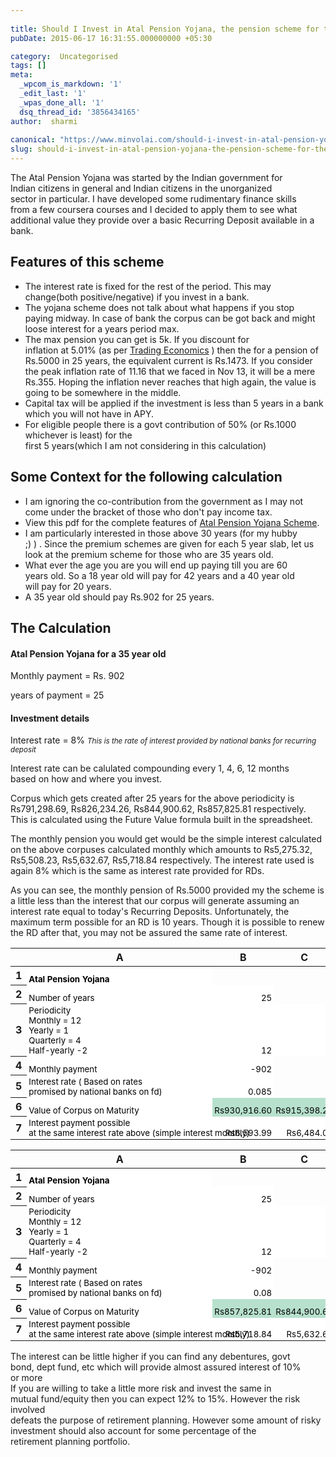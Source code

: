 ```yaml
---
 
title: Should I Invest in Atal Pension Yojana, the pension scheme for the common man?
pubDate: 2015-06-17 16:31:55.000000000 +05:30

category:  Uncategorised
tags: []
meta:
  _wpcom_is_markdown: '1'
  _edit_last: '1'
  _wpas_done_all: '1'
  dsq_thread_id: '3856434165'
author:  sharmi
 
canonical: "https://www.minvolai.com/should-i-invest-in-atal-pension-yojana-the-pension-scheme-for-the-common-man/"
slug: should-i-invest-in-atal-pension-yojana-the-pension-scheme-for-the-common-man
---
```

<p>The Atal Pension Yojana was started by the Indian government for<br />
Indian citizens in general and Indian citizens in the unorganized<br />
sector in particular. I have developed some rudimentary finance skills<br />
from a few coursera courses and I decided to apply them to see what<br />
additional value they provide over a basic Recurring Deposit available in a bank.</p>
<h2>Features of this scheme</h2>
<ul>
<li>The interest rate is fixed for the rest of the period. This may<br />
change(both positive/negative) if you invest in a bank.</li>
<li>The yojana scheme does not talk about what happens if you stop<br />
paying midway. In case of bank the corpus can be got back and might<br />
loose interest for a years period max.</li>
<li>The max pension you can get is 5k. If you discount for<br />
inflation at 5.01% (as per <a href="http://www.tradingeconomics.com/india/inflation-cpi">Trading Economics</a> )  then the for a pension of Rs.5000 in 25 years, the equivalent current is Rs.1473.  If you consider the peak inflation rate of 11.16 that we faced in Nov 13, it will be a mere Rs.355.  Hoping the inflation never reaches that high again, the value is going to be somewhere in the middle.</li>
<li>Capital tax will be applied if the investment is less than 5 years in a bank which you will not have in APY.</li>
<li>For eligible people there is a govt contribution of 50% (or Rs.1000 whichever is least) for the<br />
first 5 years(which I am not considering in this calculation)</li>
</ul>
<h2>Some Context for the following calculation</h2>
<ul>
<li>I am ignoring the co-contribution from the government as I may not<br />
come under the bracket of those who don't pay income tax.</li>
<li>View this pdf for the complete features of <a href="http://financialservices.gov.in/jansuraksha/Atal_Pension_Yojana-Scheme.pdf">Atal Pension Yojana Scheme</a>.</li>
<li>I am particularly interested in those above 30 years (for my hubby<br />
;) ) . Since the premium schemes are given for each 5 year slab, let us look at the premium scheme for those who are 35 years old.</li>
<li>What ever the age you are you will end up paying till you are 60<br />
years old.  So a 18 year old will pay for 42 years and a 40 year old<br />
will pay for 20 years.</li>
<li>A 35 year old should pay Rs.902 for 25 years.</li>
</ul>
<h2>The Calculation</h2>
<h4>Atal Pension Yojana for a 35 year old</h4>
<p>Monthly payment = Rs. 902</p>
<p>years of payment = 25</p>
<h4>Investment details</h4>
<p>Interest rate = 8% <small><em>This is the rate of interest provided by national banks for recurring deposit</em></small></p>
<p>Interest rate can be calulated compounding every 1, 4, 6, 12 months<br />
based on how and where you invest.</p>
<p>Corpus which gets created after 25 years for the above periodicity is Rs791,298.69, Rs826,234.26, Rs844,900.62, Rs857,825.81 respectively. This is calculated using the Future Value formula built in the spreadsheet.</p>
<p>The monthly pension you would get would be the simple interest calculated on the above corpuses calculated monthly which amounts to Rs5,275.32,<br />
Rs5,508.23, Rs5,632.67, Rs5,718.84 respectively.  The interest rate used is again 8% which is the same as interest rate provided for RDs.</p>
<p>As you can see, the monthly pension of Rs.5000 provided my the scheme is a little less than the interest that our corpus will generate assuming an interest rate equal to today's Recurring Deposits.  Unfortunately, the maximum term possible for an RD is 10 years.  Though it is possible to renew the RD after that, you may not be assured the same rate of interest.</p>
<style type="text/css">.ritz .waffle a { color: inherit; }.ritz .waffle .s2{text-align:right;color:#000000;background-color:#ffffff;font-size:10pt;vertical-align:bottom;white-space:nowrap;direction:ltr;padding:2px 3px 2px 3px;}.ritz .waffle .s0{text-align:left;font-weight:bold;color:#000000;background-color:#ffffff;font-size:10pt;vertical-align:bottom;white-space:nowrap;direction:ltr;padding:2px 3px 2px 3px;}.ritz .waffle .s1{text-align:left;color:#000000;background-color:#ffffff;font-size:10pt;vertical-align:bottom;white-space:nowrap;direction:ltr;padding:2px 3px 2px 3px;}.ritz .waffle .s3{text-align:right;color:#000000;background-color:#b7e1cd;font-size:10pt;vertical-align:bottom;white-space:nowrap;direction:ltr;padding:2px 3px 2px 3px;}<br />
.ritz {background-color: #eeeeee;<br />
font-family: sans-serif;<br />
font-size: 14px;}<br />
.ritz .waffle .s3 {<br />
    background-color:#B7cde1;<br />
}<br />
</style>
<div class="ritz grid-container" dir="ltr">
<table class="waffle" cellspacing="0" cellpadding="0">
<thead>
<tr>
<th class="row-header freezebar-origin-ltr"></th>
<th id="0C0" style="width:294px" class="column-headers-background">A</th>
<th id="0C1" style="width:100px" class="column-headers-background">B</th>
<th id="0C2" style="width:100px" class="column-headers-background">C</th>
<th id="0C3" style="width:100px" class="column-headers-background">D</th>
<th id="0C4" style="width:100px" class="column-headers-background">E</th>
</tr>
</thead>
<tbody>
<tr style="height:21px;">
<th id="0R0" style="height: 21px;" class="row-headers-background">
<div class="row-header-wrapper" style="line-height: 21px;">1</div>
</th>
<td class="s0" dir="ltr">Atal Pension Yojana</td>
<td></td>
<td></td>
<td></td>
<td></td>
</tr>
<tr style="height:21px;">
<th id="0R1" style="height: 21px;" class="row-headers-background">
<div class="row-header-wrapper" style="line-height: 21px;">2</div>
</th>
<td class="s1" dir="ltr">Number of years</td>
<td class="s2" dir="ltr">25</td>
<td></td>
<td class="s1" dir="ltr"></td>
<td class="s1" dir="ltr"></td>
</tr>
<tr style="height:21px;">
<th id="0R2" style="height: 21px;" class="row-headers-background">
<div class="row-header-wrapper" style="line-height: 21px;">3</div>
</th>
<td class="s1 softmerge" dir="ltr">
<div class="softmerge-inner" style="width: 291px; left: -1px;">Periodicity<br />Monthly = 12<br />Yearly = 1<br />Quarterly = 4<br />Half-yearly -2</div>
</td>
<td class="s2" dir="ltr">12</td>
<td class="s2" dir="ltr">4</td>
<td class="s2" dir="ltr">2</td>
<td class="s2" dir="ltr">1</td>
</tr>
<tr style="height:21px;">
<th id="0R3" style="height: 21px;" class="row-headers-background">
<div class="row-header-wrapper" style="line-height: 21px;">4</div>
</th>
<td class="s1" dir="ltr">Monthly payment</td>
<td class="s2" dir="ltr">-902</td>
<td></td>
<td></td>
<td></td>
</tr>
<tr style="height:21px;">
<th id="0R4" style="height: 21px;" class="row-headers-background">
<div class="row-header-wrapper" style="line-height: 21px;">5</div>
</th>
<td class="s1 softmerge" dir="ltr">
<div class="softmerge-inner" style="width: 291px; left: -1px;">Interest rate ( Based on rates<br /> promised by national banks on fd)</div>
</td>
<td class="s2" dir="ltr">0.085</td>
<td></td>
<td></td>
<td></td>
</tr>
<tr style="height:21px;">
<th id="0R5" style="height: 21px;" class="row-headers-background">
<div class="row-header-wrapper" style="line-height: 21px;">6</div>
</th>
<td class="s1" dir="ltr">Value of Corpus on Maturity</td>
<td class="s3" dir="ltr">Rs930,916.60</td>
<td class="s3" dir="ltr">Rs915,398.29</td>
<td class="s3" dir="ltr">Rs893,062.56</td>
<td class="s3" dir="ltr">Rs851,500.19</td>
</tr>
<tr style="height:21px;">
<th id="0R6" style="height: 21px;" class="row-headers-background">
<div class="row-header-wrapper" style="line-height: 21px;">7</div>
</th>
<td class="s1 softmerge" dir="ltr">
<div class="softmerge-inner" style="width: 291px; left: -1px;">Interest payment possible <br />at the same interest rate above (simple interest monthly)</div>
</td>
<td class="s2">Rs6,593.99</td>
<td class="s2">Rs6,484.07</td>
<td class="s2">Rs6,325.86</td>
<td class="s2">Rs6,031.46</td>
</tr>
</tbody>
</table>
</div>
<div class="ritz grid-container" dir="ltr">
<table class="waffle" cellspacing="0" cellpadding="0">
<thead>
<tr>
<th class="row-header freezebar-origin-ltr"></th>
<th id="0C0" style="width:294px" class="column-headers-background">A</th>
<th id="0C1" style="width:100px" class="column-headers-background">B</th>
<th id="0C2" style="width:100px" class="column-headers-background">C</th>
<th id="0C3" style="width:100px" class="column-headers-background">D</th>
<th id="0C4" style="width:100px" class="column-headers-background">E</th>
</tr>
</thead>
<tbody>
<tr style="height:21px;">
<th id="0R0" style="height: 21px;" class="row-headers-background">
<div class="row-header-wrapper" style="line-height: 21px;">1</div>
</th>
<td class="s0" dir="ltr">Atal Pension Yojana</td>
<td></td>
<td></td>
<td></td>
<td></td>
</tr>
<tr style="height:21px;">
<th id="0R1" style="height: 21px;" class="row-headers-background">
<div class="row-header-wrapper" style="line-height: 21px;">2</div>
</th>
<td class="s1" dir="ltr">Number of years</td>
<td class="s2" dir="ltr">25</td>
<td></td>
<td class="s1" dir="ltr"></td>
<td class="s1" dir="ltr"></td>
</tr>
<tr style="height:21px;">
<th id="0R2" style="height: 21px;" class="row-headers-background">
<div class="row-header-wrapper" style="line-height: 21px;">3</div>
</th>
<td class="s1 softmerge" dir="ltr">
<div class="softmerge-inner" style="width: 291px; left: -1px;">Periodicity<br />Monthly = 12<br />Yearly = 1<br />Quarterly = 4<br />Half-yearly -2</div>
</td>
<td class="s2" dir="ltr">12</td>
<td class="s2" dir="ltr">4</td>
<td class="s2" dir="ltr">2</td>
<td class="s2" dir="ltr">1</td>
</tr>
<tr style="height:21px;">
<th id="0R3" style="height: 21px;" class="row-headers-background">
<div class="row-header-wrapper" style="line-height: 21px;">4</div>
</th>
<td class="s1" dir="ltr">Monthly payment</td>
<td class="s2" dir="ltr">-902</td>
<td></td>
<td></td>
<td></td>
</tr>
<tr style="height:21px;">
<th id="0R4" style="height: 21px;" class="row-headers-background">
<div class="row-header-wrapper" style="line-height: 21px;">5</div>
</th>
<td class="s1 softmerge" dir="ltr">
<div class="softmerge-inner" style="width: 291px; left: -1px;">Interest rate ( Based on rates<br /> promised by national banks on fd)</div>
</td>
<td class="s2" dir="ltr">0.08</td>
<td></td>
<td></td>
<td></td>
</tr>
<tr style="height:21px;">
<th id="0R5" style="height: 21px;" class="row-headers-background">
<div class="row-header-wrapper" style="line-height: 21px;">6</div>
</th>
<td class="s1" dir="ltr">Value of Corpus on Maturity</td>
<td class="s3" dir="ltr">Rs857,825.81</td>
<td class="s3" dir="ltr">Rs844,900.62</td>
<td class="s3" dir="ltr">Rs826,234.26</td>
<td class="s3" dir="ltr">Rs791,298.69</td>
</tr>
<tr style="height:21px;">
<th id="0R6" style="height: 21px;" class="row-headers-background">
<div class="row-header-wrapper" style="line-height: 21px;">7</div>
</th>
<td class="s1 softmerge" dir="ltr">
<div class="softmerge-inner" style="width: 291px; left: -1px;">Interest payment possible <br />at the same interest rate above (simple interest monthly)</div>
</td>
<td class="s2">Rs5,718.84</td>
<td class="s2">Rs5,632.67</td>
<td class="s2">Rs5,508.23</td>
<td class="s2">Rs5,275.32</td>
</tr>
</tbody>
</table>
</div>
<p><script type="text/javascript"><br />
function posObj(sheet, id, row, col, x, y) {<br />
  var rtl = false;<br />
  var sheetElement = document.getElementById(sheet);<br />
  if (!sheetElement) {<br />
    sheetElement = document.getElementById(sheet + '-grid-container');<br />
  }<br />
  if (sheetElement) {<br />
    rtl = sheetElement.getAttribute('dir') == 'rtl';<br />
  }<br />
  var r = document.getElementById(sheet+'R'+row);<br />
  var c = document.getElementById(sheet+'C'+col);<br />
  if (r && c) {<br />
    var objElement = document.getElementById(id);<br />
    var s = objElement.style;<br />
    var t = y;<br />
    while (r) {<br />
      t += r.offsetTop;<br />
      r = r.offsetParent;<br />
    }<br />
    var offsetX = x;<br />
    while (c) {<br />
      offsetX += c.offsetLeft;<br />
      c = c.offsetParent;<br />
    }<br />
    if (rtl) {<br />
      offsetX -= objElement.offsetWidth;<br />
    }<br />
    s.left = offsetX + 'px';<br />
    s.top = t + 'px';<br />
    s.display = 'block';<br />
    s.border = '1px solid #000000';<br />
  }<br />
};<br />
function posObjs() {<br />
};<br />
posObjs();</script></p>
<p>The interest can be little higher if you can find any debentures, govt<br />
bond, dept fund, etc which will provide almost assured interest of 10%<br />
or more<br />
If you are willing to take a little more risk and invest the same in<br />
mutual fund/equity then you can expect 12% to 15%.  However the risk involved<br />
defeats the purpose of retirement planning. However some amount of risky investment should also account for some percentage of the<br />
retirement planning portfolio.</p>
